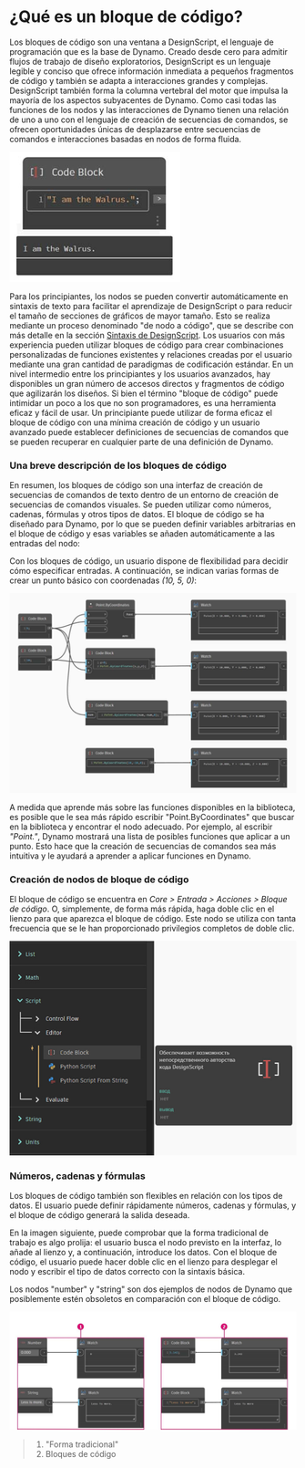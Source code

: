 # ¿Qué es un bloque de código?

Los bloques de código son una ventana a DesignScript, el lenguaje de programación que es la base de Dynamo. Creado desde cero para admitir flujos de trabajo de diseño exploratorios, DesignScript es un lenguaje legible y conciso que ofrece información inmediata a pequeños fragmentos de código y también se adapta a interacciones grandes y complejas. DesignScript también forma la columna vertebral del motor que impulsa la mayoría de los aspectos subyacentes de Dynamo. Como casi todas las funciones de los nodos y las interacciones de Dynamo tienen una relación de uno a uno con el lenguaje de creación de secuencias de comandos, se ofrecen oportunidades únicas de desplazarse entre secuencias de comandos e interacciones basadas en nodos de forma fluida.

![](../images/8-1/1/codeblock.jpg)

Para los principiantes, los nodos se pueden convertir automáticamente en sintaxis de texto para facilitar el aprendizaje de DesignScript o para reducir el tamaño de secciones de gráficos de mayor tamaño. Esto se realiza mediante un proceso denominado "de nodo a código", que se describe con más detalle en la sección [Sintaxis de DesignScript](2-design-script-syntax.md). Los usuarios con más experiencia pueden utilizar bloques de código para crear combinaciones personalizadas de funciones existentes y relaciones creadas por el usuario mediante una gran cantidad de paradigmas de codificación estándar. En un nivel intermedio entre los principiantes y los usuarios avanzados, hay disponibles un gran número de accesos directos y fragmentos de código que agilizarán los diseños. Si bien el término "bloque de código" puede intimidar un poco a los que no son programadores, es una herramienta eficaz y fácil de usar. Un principiante puede utilizar de forma eficaz el bloque de código con una mínima creación de código y un usuario avanzado puede establecer definiciones de secuencias de comandos que se pueden recuperar en cualquier parte de una definición de Dynamo.

### Una breve descripción de los bloques de código

En resumen, los bloques de código son una interfaz de creación de secuencias de comandos de texto dentro de un entorno de creación de secuencias de comandos visuales. Se pueden utilizar como números, cadenas, fórmulas y otros tipos de datos. El bloque de código se ha diseñado para Dynamo, por lo que se pueden definir variables arbitrarias en el bloque de código y esas variables se añaden automáticamente a las entradas del nodo:

Con los bloques de código, un usuario dispone de flexibilidad para decidir cómo especificar entradas. A continuación, se indican varias formas de crear un punto básico con coordenadas _(10, 5, 0)_:

![](../images/8-1/1/codeblockbriefoverview.jpg)

A medida que aprende más sobre las funciones disponibles en la biblioteca, es posible que le sea más rápido escribir "Point.ByCoordinates" que buscar en la biblioteca y encontrar el nodo adecuado. Por ejemplo, al escribir _"Point."_, Dynamo mostrará una lista de posibles funciones que aplicar a un punto. Esto hace que la creación de secuencias de comandos sea más intuitiva y le ayudará a aprender a aplicar funciones en Dynamo.

### Creación de nodos de bloque de código

El bloque de código se encuentra en _Core > Entrada > Acciones > Bloque de código_. O, simplemente, de forma más rápida, haga doble clic en el lienzo para que aparezca el bloque de código. Este nodo se utiliza con tanta frecuencia que se le han proporcionado privilegios completos de doble clic.

![](../images/8-1/1/creatingcodeblocknodes.jpg)

### Números, cadenas y fórmulas

Los bloques de código también son flexibles en relación con los tipos de datos. El usuario puede definir rápidamente números, cadenas y fórmulas, y el bloque de código generará la salida deseada.

En la imagen siguiente, puede comprobar que la forma tradicional de trabajo es algo prolija: el usuario busca el nodo previsto en la interfaz, lo añade al lienzo y, a continuación, introduce los datos. Con el bloque de código, el usuario puede hacer doble clic en el lienzo para desplegar el nodo y escribir el tipo de datos correcto con la sintaxis básica.

Los nodos "number" y "string" son dos ejemplos de nodos de Dynamo que posiblemente estén obsoletos en comparación con el bloque de código.

![](../images/8-1/1/oldschoolvscodeblocksnodes.jpg)

> 1. "Forma tradicional"
> 2. Bloques de código
